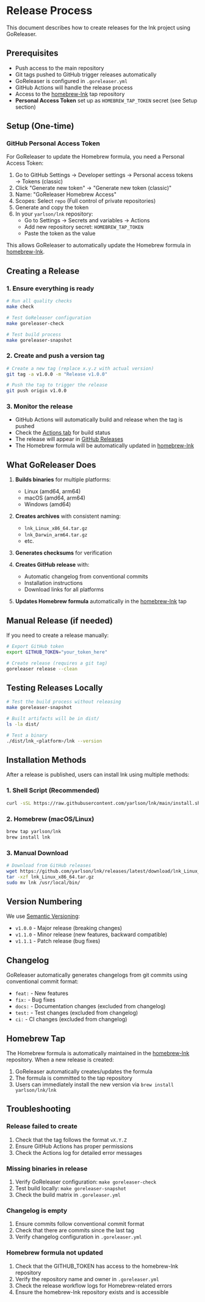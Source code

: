 # Release Process

This document describes how to create releases for the lnk project using GoReleaser.

## Prerequisites

- Push access to the main repository
- Git tags pushed to GitHub trigger releases automatically
- GoReleaser is configured in `.goreleaser.yml`
- GitHub Actions will handle the release process
- Access to the [homebrew-lnk](https://github.com/yarlson/homebrew-lnk) tap repository
- **Personal Access Token** set up as `HOMEBREW_TAP_TOKEN` secret (see Setup section)

## Setup (One-time)

### GitHub Personal Access Token

For GoReleaser to update the Homebrew formula, you need a Personal Access Token:

1. Go to GitHub Settings → Developer settings → Personal access tokens → Tokens (classic)
2. Click "Generate new token" → "Generate new token (classic)"
3. Name: "GoReleaser Homebrew Access"
4. Scopes: Select `repo` (Full control of private repositories)
5. Generate and copy the token
6. In your `yarlson/lnk` repository:
   - Go to Settings → Secrets and variables → Actions
   - Add new repository secret: `HOMEBREW_TAP_TOKEN`
   - Paste the token as the value

This allows GoReleaser to automatically update the Homebrew formula in [homebrew-lnk](https://github.com/yarlson/homebrew-lnk).

## Creating a Release

### 1. Ensure everything is ready

```bash
# Run all quality checks
make check

# Test GoReleaser configuration
make goreleaser-check

# Test build process
make goreleaser-snapshot
```

### 2. Create and push a version tag

```bash
# Create a new tag (replace x.y.z with actual version)
git tag -a v1.0.0 -m "Release v1.0.0"

# Push the tag to trigger the release
git push origin v1.0.0
```

### 3. Monitor the release

- GitHub Actions will automatically build and release when the tag is pushed
- Check the [Actions tab](https://github.com/yarlson/lnk/actions) for build status
- The release will appear in [GitHub Releases](https://github.com/yarlson/lnk/releases)
- The Homebrew formula will be automatically updated in [homebrew-lnk](https://github.com/yarlson/homebrew-lnk)

## What GoReleaser Does

1. **Builds binaries** for multiple platforms:

   - Linux (amd64, arm64)
   - macOS (amd64, arm64)
   - Windows (amd64)

2. **Creates archives** with consistent naming:

   - `lnk_Linux_x86_64.tar.gz`
   - `lnk_Darwin_arm64.tar.gz`
   - etc.

3. **Generates checksums** for verification

4. **Creates GitHub release** with:

   - Automatic changelog from conventional commits
   - Installation instructions
   - Download links for all platforms

5. **Updates Homebrew formula** automatically in the [homebrew-lnk](https://github.com/yarlson/homebrew-lnk) tap

## Manual Release (if needed)

If you need to create a release manually:

```bash
# Export GitHub token
export GITHUB_TOKEN="your_token_here"

# Create release (requires a git tag)
goreleaser release --clean
```

## Testing Releases Locally

```bash
# Test the build process without releasing
make goreleaser-snapshot

# Built artifacts will be in dist/
ls -la dist/

# Test a binary
./dist/lnk_<platform>/lnk --version
```

## Installation Methods

After a release is published, users can install lnk using multiple methods:

### 1. Shell Script (Recommended)

```bash
curl -sSL https://raw.githubusercontent.com/yarlson/lnk/main/install.sh | bash
```

### 2. Homebrew (macOS/Linux)

```bash
brew tap yarlson/lnk
brew install lnk
```

### 3. Manual Download

```bash
# Download from GitHub releases
wget https://github.com/yarlson/lnk/releases/latest/download/lnk_Linux_x86_64.tar.gz
tar -xzf lnk_Linux_x86_64.tar.gz
sudo mv lnk /usr/local/bin/
```

## Version Numbering

We use [Semantic Versioning](https://semver.org/):

- `v1.0.0` - Major release (breaking changes)
- `v1.1.0` - Minor release (new features, backward compatible)
- `v1.1.1` - Patch release (bug fixes)

## Changelog

GoReleaser automatically generates changelogs from git commits using conventional commit format:

- `feat:` - New features
- `fix:` - Bug fixes
- `docs:` - Documentation changes (excluded from changelog)
- `test:` - Test changes (excluded from changelog)
- `ci:` - CI changes (excluded from changelog)

## Homebrew Tap

The Homebrew formula is automatically maintained in the [homebrew-lnk](https://github.com/yarlson/homebrew-lnk) repository. When a new release is created:

1. GoReleaser automatically creates/updates the formula
2. The formula is committed to the tap repository
3. Users can immediately install the new version via `brew install yarlson/lnk/lnk`

## Troubleshooting

### Release failed to create

1. Check that the tag follows the format `vX.Y.Z`
2. Ensure GitHub Actions has proper permissions
3. Check the Actions log for detailed error messages

### Missing binaries in release

1. Verify GoReleaser configuration: `make goreleaser-check`
2. Test build locally: `make goreleaser-snapshot`
3. Check the build matrix in `.goreleaser.yml`

### Changelog is empty

1. Ensure commits follow conventional commit format
2. Check that there are commits since the last tag
3. Verify changelog configuration in `.goreleaser.yml`

### Homebrew formula not updated

1. Check that the GITHUB_TOKEN has access to the homebrew-lnk repository
2. Verify the repository name and owner in `.goreleaser.yml`
3. Check the release workflow logs for Homebrew-related errors
4. Ensure the homebrew-lnk repository exists and is accessible
